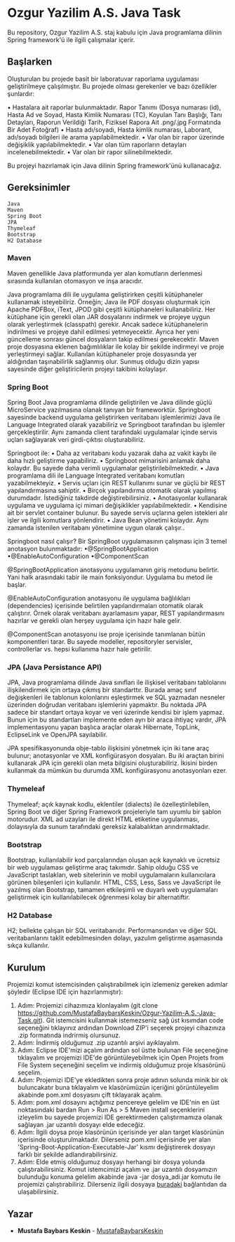 # Ozgur Yazilim A.S. Java Task
Bu repository, Ozgur Yazilim A.S. staj kabulu için Java programlama dilinin Spring framework'ü ile ilgili çalışmalar içerir.

## Başlarken
Oluşturulan bu projede basit bir laboratuvar raporlama uygulaması geliştirilmeye çalışılmıştır. Bu projede olması gerekenler ve bazı özellikler şunlardır:

• Hastalara ait raporlar bulunmaktadır. Rapor Tanımı (Dosya numarası (id), Hasta Ad ve Soyad, Hasta Kimlik Numarası (TC), Koyulan Tanı Başlığı, Tanı Detayları, Raporun Verildiği Tarih, Fiziksel Rapora Ait .png/.jpg Formatında Bir Adet Fotoğraf)
• Hasta adı/soyadı, Hasta kimlik numarası, Laborant, adı/soyadı bilgileri ile arama yapılabilmektedir.
• Var olan bir rapor üzerinde değişiklik yapılabilmektedir.
• Var olan tüm raporların detayları incelenebilmektedir.
• Var olan bir rapor silinebilmektedir.

Bu projeyi hazırlamak için Java dilinin Spring framework'ünü kullanacağız.

## Gereksinimler
```
Java
Maven
Spring Boot
JPA
Thymeleaf
Bootstrap
H2 Database
```

### Maven
Maven genellikle Java platformunda yer alan komutların derlenmesi sırasında kullanılan otomasyon ve inşa aracıdır.

Java programlama dili ile uygulama geliştirirken çeşitli kütüphaneler kullanamak isteyebiliriz. Örneğin; Java ile PDF dosyası oluşturmak için Apache PDFBox, iText, JPOD gibi çeşitli kütüphaneleri kullanabiliriz. Her kütüphane için gerekli olan JAR dosyalarını indirmek ve projeye uygun olarak yerleştirmek (classpath) gerekir. Ancak sadece kütüphanelerin indirilmesi ve projeye dahil edilmesi yetmeyecektir. Ayrıca her yeni güncelleme sonrası güncel dosyaların takip edilmesi gerekecektir. Maven proje dosyasına eklenen bağımlılıklar ile kolay bir şekilde indirmeyi ve proje yerleştirmeyi sağlar. Kullanılan kütüphaneler proje dosyasında yer aldığından taşınabilirlik sağlanmış olur. Sunmuş olduğu dizin yapısı sayesinde diğer geliştiricilerin projeyi takibini kolaylaşır.

### Spring Boot
Spring Boot Java programlama dilinde geliştirilen ve Java dilinde güçlü MicroService yazılmasına olanak tanıyan bir frameworktür. Springboot sayesinde backend uygulama geliştirirken veritabanı işlemlerimizi Java ile Language Integrated olarak yazabiliriz ve Springboot tarafından bu işlemler gerçekleştirilir. Aynı zamanda client tarafındaki uygulamalar içinde servis uçları sağlayarak veri girdi-çıktısı oluşturabiliriz.

Springboot ile:
• Daha az veritabanı kodu yazarak daha az vakit kaybı ile daha hızlı geliştirme yapabiliriz.
• Springboot mimarisini anlamak daha kolaydır. Bu sayede daha verimli uygulamalar geliştirilebilmektedir.
• Java programlama dili ile Language Integrated veritabanı komutları yazabilmekteyiz.
• Servis uçları için REST kullanımı sunar ve güçlü bir REST yapılandırmasına sahiptir.
• Birçok yapılandırma otomatik olarak yapılmış durumdadır. İstediğiniz takdirde değiştirebilirsiniz.
• Anotasyonlar kullanarak uygulama ve uygulama içi mimari değişiklikler yapılabilmektedir.
• Kendisine ait bir servlet container bulunur. Bu sayede servis uçlarına gelen istekleri alır işler ve ilgili komutlara yönlendirir.
• Java Bean yönetimi kolaydır. Aynı zamanda istenilen veritabanı yönetimine uygun olarak çalışır..

Springboot nasıl çalışır?
Bir SpringBoot uygulamasının çalışması için 3 temel anotasyon bulunmaktadır:
•@SpringBootApplication
•@EnableAutoConfiguration
•@ComponentScan

@SpringBootApplication anotasyonu uygulamanın giriş metodunu belirtir. Yani halk arasındaki tabir ile main fonksiyondur. Uygulama bu metod ile başlar.

@EnableAutoConfiguration anotasyonu ile uygulama bağlılıkları (dependencies) içerisinde belirtilen yapılandırmaları otomatik olarak çalıştırır. Örnek olarak veritabanı ayarlamasını yapar, REST yapılandırmasını hazırlar ve gerekli olan herşey uygulama için hazır hale gelir.

@ComponentScan anotasyonu ise proje içerisinde tanımlanan bütün komponentleri tarar. Bu sayede modeller, repositoryler servisler, controllerlar vs. hepsi kullanıma hazır hale getirilir.

### JPA (Java Persistance API)
JPA, Java programlama dilinde Java sınıfları ile ilişkisel veritabanı tablolarını ilişkilendirmek için ortaya çıkmış bir standarttır. Burada amaç sınıf değişkenleri ile tablonun kolonlarını eşleştirmek ve SQL yazmadan nesneler üzerinden doğrudan veritabanı işlemlerini yapmaktır. Bu noktada JPA sadece bir standart ortaya koyar ve veri üzerinde kendisi bir işlem yapmaz. Bunun için bu standartları implemente eden ayrı bir araca ihtiyaç vardır, JPA implementasyonu yapan başlıca araçlar olarak Hibernate, TopLink, EclipseLink ve OpenJPA sayılabilir.

JPA spesifikasyonunda obje-tablo ilişkisini yönetmek için iki tane araç bulunur; anotasyonlar ve XML konfigürasyon dosyaları. Bu iki araçtan birini kullanarak JPA için gerekli olan meta bilgisini oluşturabiliriz. İkisini birden kullanmak da mümkün bu durumda XML konfigürasyonu anotasyonları ezer.

### Thymeleaf
Thymeleaf; açık kaynak kodlu, eklentiler (dialects) ile özelleştirilebilen, Spring Boot ve diğer Spring Framework projeleriyle tam uyumlu bir şablon motorudur. XML ad uzayları ile direkt HTML etiketine uygulanması, dolayısıyla da sunum tarafındaki gereksiz kalabalıktan arındırmaktadır.

### Bootstrap
Bootstrap, kullanılabilir kod parçalarından oluşan açık kaynaklı ve ücretsiz bir web uygulaması geliştirme araç takımıdır. Sahip olduğu CSS ve JavaScript taslakları, web sitelerinin ve mobil uygulamaların kullanıcılara görünen bileşenleri için kullanılır. HTML, CSS, Less, Sass ve JavaScript ile yazılmış olan Bootstrap, tamamen etkileşimli ve duyarlı web uygulamaları geliştirmek için kullanılabilecek öğrenmesi kolay bir alternatiftir.

### H2 Database
H2; bellekte çalışan bir SQL veritabanıdır. Performansından ve diğer SQL veritabanlarını taklit edebilmesinden dolayı, yazulım geliştirme aşamasında sıkça kullanılır.

## Kurulum
Projemizi komut istemcisinden çalıştırabilmek için izlemeniz gereken adımlar şöyledir (Eclipse IDE için hazırlanmıştır):
1. Adım: Projemizi cihazımıza klonlayalım (git clone https://github.com/MustafaBaybarsKeskin/Ozgur-Yazilim-A.S.-Java-Task.git). Git istemcisini kullanmak istemezseniz sağ üst kısımdan code seçeneğini tıklayınız ardından Download ZIP'i seçerek projeyi cihazınıza .zip formatında indrirmiş olursunuz.
2. Adım: İndirmiş olduğumuz .zip uzantılı arşivi ayıklayalım.
3. Adım: Eclipse IDE'mizi açalım ardından sol üstte bulunan File seçeneğine tıklayalım ve projemizi IDE'de görüntüleyebilmek için Open Projets from File System seçeneğini seçelim ve indirmiş olduğumuz proje klsasörünü seçelim.
4. Adım: Projemizi IDE'ye ekledikten sonra proje adının solunda minik bir ok buluncakatır buna tıklayalım ve klasörümüzün içeriğini görüntüleyelim akabinde pom.xml dosyasını çift tıklayarak açalım.
5. Adım: pom.xml dosayını açtığımız pencereye gelelim ve IDE'nin en üst noktasındaki bardan Run > Run As > 5 Maven install seçenklerini izleyelim bu sayede projemizi IDE gerektirmeden çalıştırmamıza olanak sağlayan .jar uzantılı dosyayı elde edeceğiz. 
6. Adım: İlgili doysa proje klasörünün içerisinde yer alan target klasörünün içerisinde oluşturulmaktadır. Dilerseniz pom.xml içerisinde yer alan '<finalName>Spring-Boot-Application-Executable-Jar</finalName>' kısmı değiştirerek dosyayı farklı bir şekilde adlandırabilirsiniz. 
7. Adım: Elde etmiş olduğumuz dosyayı herhangi bir dosya yolunda çalıştırabilirsiniz. Komut istemcimizi açalım ve .jar uzantılı dosyamızın bulunduğu konuma gelelim akabinde java -jar dosya_adi.jar komutu ile projemizi çalıştırabiliriz. Dilerseniz ilgili dosyaya [buradaki](https://drive.google.com/file/d/1ircKeXJfkvvwurlgP7PI5OLmsVMVmGSy/view?usp=sharing) bağlantıdan da ulaşabilirsiniz.


## Yazar
* **Mustafa Baybars Keskin** - [MustafaBaybarsKeskin](https://github.com/MustafaBaybarsKeskin)
